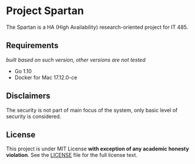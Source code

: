 # Project Spartan

The Spartan is a HA (High Availability) research-oriented project for IT 485.

## Requirements

_built based on such version, other versions are not tested_

- Go 1.10 
- Docker for Mac 17.12.0-ce

## Disclaimers

The security is not part of main focus of the system, only basic level of security is considered.

## License

This project is under MIT License **with exception of any academic honesty violation**. See the [LICENSE](LICENSE) file for the full license text.